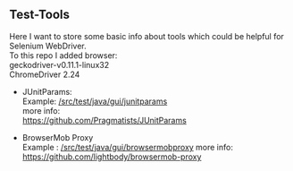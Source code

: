 ## Test-Tools

Here I want to store some basic info about tools which could be helpful for Selenium WebDriver.  
To this repo I added browser:  
geckodriver-v0.11.1-linux32  
ChromeDriver 2.24

* JUnitParams:   
Example: [/src/test/java/gui/junitparams](https://github.com/Marcin3/Test-Tools/tree/master/src/test/java/gui/junitparams)  
more info:  
https://github.com/Pragmatists/JUnitParams

* BrowserMob Proxy  
Example : [/src/test/java/gui/browsermobproxy](https://github.com/Marcin3/Test-Tools/tree/master/src/test/java/gui/browsermobproxy) 
more info:  
https://github.com/lightbody/browsermob-proxy


